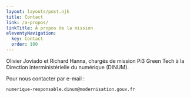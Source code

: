 ```yaml
---
layout: layouts/post.njk
title: Contact
link: /a-propos/
linkTitle: À propos de la mission
eleventyNavigation:
  key: Contact
  order: 100
---
```


Olivier Joviado et Richard Hanna, chargés de mission Pi3 Green Tech à la Direction interministérielle du numérique (DINUM).

Pour nous contacter par e-mail :

`numerique-responsable.dinum@modernisation.gouv.fr`
